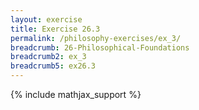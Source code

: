 ```yaml
---
layout: exercise
title: Exercise 26.3
permalink: /philosophy-exercises/ex_3/
breadcrumb: 26-Philosophical-Foundations
breadcrumb2: ex_3
breadcrumb5: ex26.3
---
```


{% include mathjax_support %}

